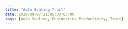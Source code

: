 ```yaml
---
title: "Auto Scaling Trait"
date: 2020-09-07T21:05:03-05:00
tags: [Auto Scaling, Engineering Productivity, Trait]
---
```



